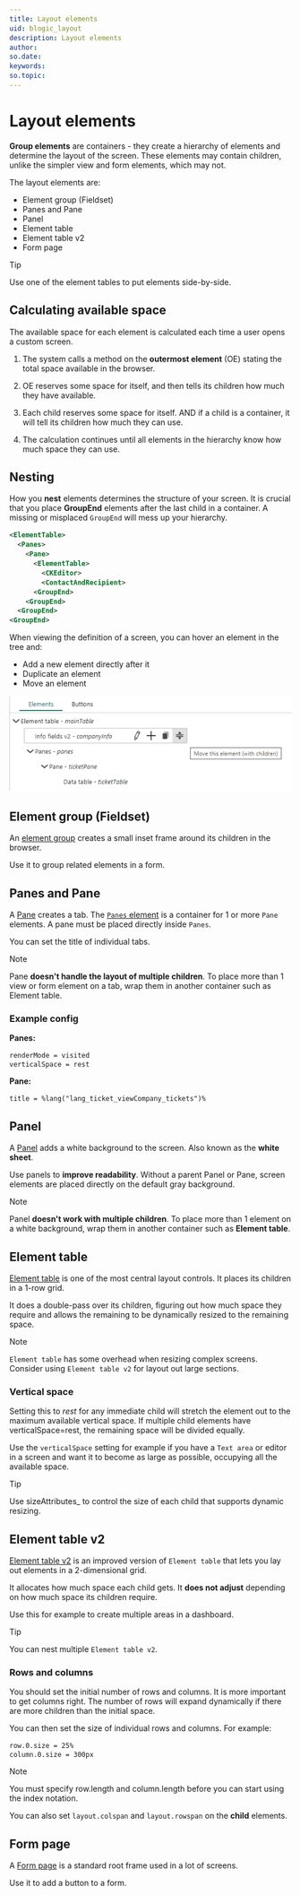 ```yaml
---
title: Layout elements
uid: blogic_layout
description: Layout elements
author:
so.date:
keywords:
so.topic:
---
```


# Layout elements

**Group elements** are containers - they create a hierarchy of elements and determine the layout of the screen.
These elements may contain children, unlike the simpler view and form elements, which may not.

The layout elements are:

* Element group (Fieldset)
* Panes and Pane
* Panel
* Element table
* Element table v2
* Form page

> [!TIP]
> Use one of the element tables to put elements side-by-side.

## Calculating available space

The available space for each element is calculated each time a user opens a custom screen.

1. The system calls a method on the **outermost element** (OE) stating the total space available in the browser.

2. OE reserves some space for itself, and then tells its children how much they have available.

3. Each child reserves some space for itself. AND if a child is a container, it will tell its children how much they can use.

4. The calculation continues until all elements in the hierarchy know how much space they can use.

## Nesting

How you **nest** elements determines the structure of your screen. It is crucial that you place **GroupEnd** elements after the last child in a container. A missing or misplaced `GroupEnd` will mess up your hierarchy.

```xml
<ElementTable>
  <Panes>
    <Pane>
      <ElementTable>
        <CKEditor>
        <ContactAndRecipient>
      <GroupEnd>
    <GroupEnd>
  <GroupEnd>
<GroupEnd>
```

When viewing the definition of a screen, you can hover an element in the tree and:

* Add a new element directly after it
* Duplicate an element
* Move an element

![Screen capture of move element button][img1]

## Element group (Fieldset)

An [element group][1] creates a small inset frame around its children in the browser.

Use it to group related elements in a form.

## Panes and Pane

A [Pane][2] creates a tab. The [`Panes` element][3] is a container for 1 or more `Pane` elements. A pane must be placed directly inside `Panes`.

You can set the title of individual tabs.

> [!NOTE]
> Pane **doesn't handle the layout of multiple children**. To place more than 1 view or form element on a tab, wrap them in another container such as Element table.

### Example config

**Panes:**

```crmscript
renderMode = visited
verticalSpace = rest
```

**Pane:**

```crmscript
title = %lang("lang_ticket_viewCompany_tickets")%
```

## Panel

A [Panel][4] adds a white background to the screen. Also known as the **white sheet**.

Use panels to **improve readability**. Without a parent Panel or Pane, screen elements are placed directly on the default gray background.

> [!NOTE]
> Panel **doesn't work with multiple children**. To place more than 1 element on a white background, wrap them in another container such as **Element table**.

## Element table

[Element table][5] is one of the most central layout controls. It places its children in a 1-row grid.

It does a double-pass over its children, figuring out how much space they require and allows the remaining to be dynamically resized to the remaining space.

> [!NOTE]
> `Element table` has some overhead when resizing complex screens. Consider using `Element table v2` for layout out large sections.

### Vertical space

Setting this to *rest* for any immediate child will stretch the element out to the maximum available vertical space. If multiple child elements have verticalSpace=rest, the remaining space will be divided equally.

Use the `verticalSpace` setting for example if you have a `Text area` or editor in a screen and want it to become as large as possible, occupying all the available space.

> [!TIP]
> Use sizeAttributes_ to control the size of each child that supports dynamic resizing.

## Element table v2

[Element table v2][6] is an improved version of `Element table` that lets you lay out elements in a 2-dimensional grid.

It allocates how much space each child gets. It **does not adjust** depending on how much space its children require.

Use this for example to create multiple areas in a dashboard.

> [!TIP]
> You can nest multiple `Element table v2`.

### Rows and columns

You should set the initial number of rows and columns. It is more important to get columns right. The number of rows will expand dynamically if there are more children than the initial space.

You can then set the size of individual rows and columns. For example:

```crmscript
row.0.size = 25%
column.0.size = 300px
```

> [!NOTE]
> You must specify row.length and column.length before you can start using the index notation.

You can also set `layout.colspan` and `layout.rowspan` on the **child** elements.

## Form page

A [Form page][7] is a standard root frame used in a lot of screens.

Use it to add a button to a form.

<!-- Referenced links -->
[1]: ../blogic-screen-elements/fieldset.md
[2]: ../blogic-screen-elements/pane.md
[3]: ../blogic-screen-elements/panes.md
[4]: ../blogic-screen-elements/panel.md
[5]: ../blogic-screen-elements/element-table.md
[6]: ../blogic-screen-elements/element-table-2.md
[7]: ../blogic-screen-elements/form-page.md

<!-- Referenced images -->
[img1]: media/move-element.png
